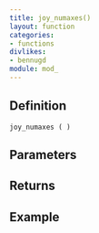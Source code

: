 ```yaml
---
title: joy_numaxes()
layout: function
categories:
- functions
divlikes:
- bennugd
module: mod_
---
```


## Definition

    joy_numaxes ( )

## Parameters

## Returns

## Example
